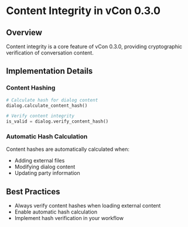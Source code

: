 # Content Integrity in vCon 0.3.0

## Overview
Content integrity is a core feature of vCon 0.3.0, providing cryptographic verification of conversation content.

## Implementation Details

### Content Hashing
```python
# Calculate hash for dialog content
dialog.calculate_content_hash()

# Verify content integrity
is_valid = dialog.verify_content_hash()
```

### Automatic Hash Calculation
Content hashes are automatically calculated when:
- Adding external files
- Modifying dialog content
- Updating party information

## Best Practices
- Always verify content hashes when loading external content
- Enable automatic hash calculation
- Implement hash verification in your workflow